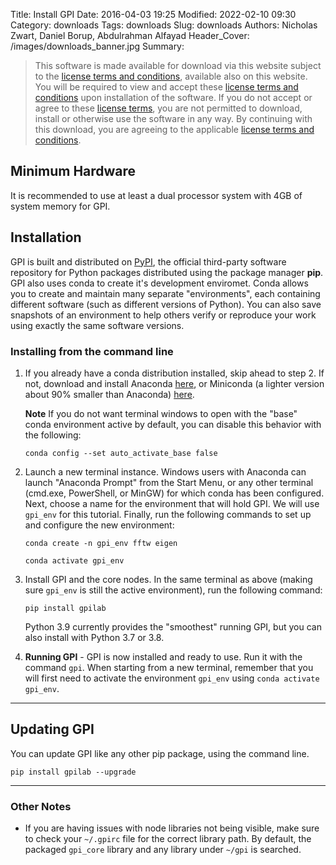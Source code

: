 Title: Install GPI
Date: 2016-04-03 19:25
Modified: 2022-02-10 09:30
Category: downloads
Tags: downloads
Slug: downloads
Authors: Nicholas Zwart, Daniel Borup, Abdulrahman Alfayad
Header_Cover: /images/downloads_banner.jpg
Summary:

> This software is made available for download via this website
> subject to the [license terms and conditions](/license), available also on
> this website. You will be required to view and accept these [license terms and
> conditions](/license) upon installation of the software. If you do not
> accept or agree to these [license terms](/license), you are not permitted
> to download, install or otherwise use the software in any way. By continuing
> with this download, you are agreeing to the applicable [license terms and
> conditions](/license).

## <a name="min-hardware"></a> Minimum Hardware

It is recommended to use at least a dual processor system with 4GB of system memory for GPI.

## <a name="installation"></a> Installation

GPI is built and distributed on [PyPI](https://pypi.org), the official third-party software repository for Python packages distributed using the package manager **pip**. GPI also uses conda to create it's development enviromet. Conda allows you to create and maintain many separate "environments", each containing different software (such as different versions of Python). You can also save snapshots of an environment to help others verify or reproduce your work using exactly the same software versions.

### <a id="install-command"></a> Installing from the command line

1. If you already have a conda distribution installed, skip ahead to step 2. If not, download and install Anaconda [here](https://www.anaconda.com/distribution/#download-section), or Miniconda (a lighter version about 90% smaller than Anaconda) [here](https://docs.conda.io/en/latest/miniconda.html).
  
    **Note** If you do not want terminal windows to open with the "base" conda environment active by default, you can disable this behavior with the following:
    
    ```
    conda config --set auto_activate_base false
    ``` 

2. Launch a new terminal instance. Windows users with Anaconda can launch "Anaconda Prompt" from the Start Menu, or any other terminal (cmd.exe, PowerShell, or MinGW) for which conda has been configured. Next, choose a name for the environment that will hold GPI. We will use `gpi_env` for this tutorial. Finally, run the following commands to set up and configure the new environment:

    ```
    conda create -n gpi_env fftw eigen
    ```
    
    ```
    conda activate gpi_env
    ```
    
  
  
3. Install GPI and the core nodes. In the same terminal as above (making sure `gpi_env` is still the active environment), run the following command:
  
    ```
    pip install gpilab
    ```
  
    Python 3.9 currently provides the "smoothest" running GPI, but you can also install with Python 3.7 or 3.8.

4. **Running GPI** - GPI is now installed and ready to use. Run it with the command `gpi`. When starting from a new terminal, remember that you will first need to activate the environment `gpi_env` using `conda activate gpi_env`.

-----------

## Updating GPI

You can update GPI like any other pip package, using the command line.

   ```
   pip install gpilab --upgrade
   ```

-----------

### Other Notes

* If you are having issues with node libraries not being visible, make sure to
  check your `~/.gpirc` file for the correct library path. By default, the packaged `gpi_core` library and any library under `~/gpi` is searched.
